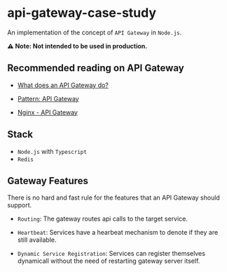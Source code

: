 # api-gateway-case-study

An implementation of the concept of `API Gateway` in `Node.js`.

**⚠️ Note: Not intended to be used in production.**

## Recommended reading on API Gateway

- [What does an API Gateway do?](https://www.redhat.com/en/topics/api/what-does-an-api-gateway-do)

- [Pattern: API Gateway](https://microservices.io/patterns/apigateway.html)

- [Nginx - API Gateway](https://www.nginx.com/learn/api-gateway/)

## Stack

- `Node.js` with `Typescript`
- `Redis`

## Gateway Features

There is no hard and fast rule for the features that an API Gateway should support.

- `Routing`: The gateway routes api calls to the target service.

- `Heartbeat`: Services have a hearbeat mechanism to denote if they are still available.

- `Dynamic Service Registration`: Services can register themselves dynamicall without the need of restarting gateway server itself.
